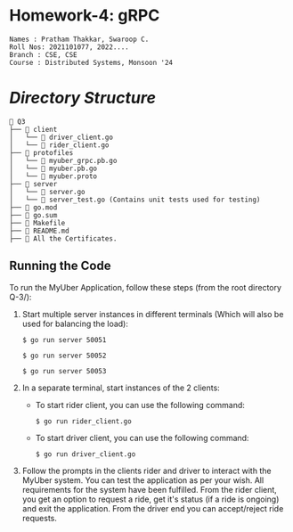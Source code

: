 # Homework-4: gRPC

```
Names : Pratham Thakkar, Swaroop C.
Roll Nos: 2021101077, 2022....
Branch : CSE, CSE
Course : Distributed Systems, Monsoon '24
```

# **_Directory Structure_**

```
📁 Q3
├── 📁 client
│   └── 📄 driver_client.go
│   └── 📄 rider_client.go
├── 📁 protofiles
│   └── 📄 myuber_grpc.pb.go
│   └── 📄 myuber.pb.go
│   └── 📄 myuber.proto
├── 📁 server
│   └── 📄 server.go
│   └── 📄 server_test.go (Contains unit tests used for testing)
├── 📄 go.mod
├── 📄 go.sum
├── 📄 Makefile
├── 📄 README.md
├── 📄 All the Certificates.
```

## Running the Code

To run the MyUber Application, follow these steps (from the root directory Q-3/):

1. Start multiple server instances in different terminals (Which will also be used for balancing the load):
   ```
   $ go run server 50051
   ```

   ```
   $ go run server 50052
   ```

   ```
   $ go run server 50053
   ```

2. In a separate terminal, start instances of the 2 clients:

   - To start rider client, you can use the following command:
        ```
        $ go run rider_client.go
        ```

    - To start driver client, you can use the following command:
        ```
        $ go run driver_client.go
        ```

5. Follow the prompts in the clients rider and driver to interact with the MyUber system. You can test the application as per your wish. All requirements for the system have been fulfilled. From the rider client, you get an option to request a ride, get it's status (if a ride is ongoing) and exit the application. From the driver end you can accept/reject ride requests.